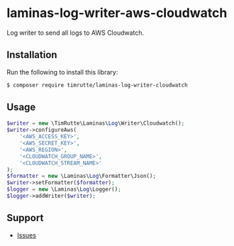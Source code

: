 # laminas-log-writer-aws-cloudwatch

Log writer to send all logs to AWS Cloudwatch.

## Installation

Run the following to install this library:

```bash
$ composer require timrutte/laminas-log-writer-cloudwatch
```

## Usage

```php
$writer = new \TimRutte\Laminas\Log\Writer\Cloudwatch();
$writer->configureAws(
    '<AWS_ACCESS_KEY>', 
    '<AWS_SECRET_KEY>', 
    '<AWS_REGION>', 
    '<CLOUDWATCH_GROUP_NAME>', 
    '<CLOUDWATCH_STREAM_NAME>'
);
$formatter = new \Laminas\Log\Formatter\Json();
$writer->setFormatter($formatter);
$logger = new \Laminas\Log\Logger();
$logger->addWriter($writer);
```

## Support

- [Issues](https://github.com/timrutte/laminas-log-writer-aws-cloudwach/issues/)

